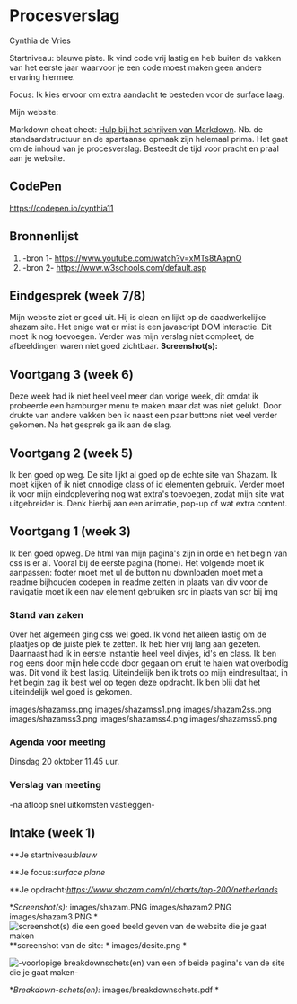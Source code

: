 # Procesverslag
Cynthia de Vries

Startniveau: blauwe piste. Ik vind code vrij lastig en heb buiten de vakken van het eerste jaar waarvoor je een code moest maken geen andere ervaring hiermee. 

Focus: Ik kies ervoor om extra aandacht te besteden voor de surface laag. 

Mijn website:

Markdown cheat cheet: [Hulp bij het schrijven van Markdown](https://github.com/adam-p/markdown-here/wiki/Markdown-Cheatsheet). Nb. de standaardstructuur en de spartaanse opmaak zijn helemaal prima. Het gaat om de inhoud van je procesverslag. Besteedt de tijd voor pracht en praal aan je website.


## CodePen
https://codepen.io/cynthia11

## Bronnenlijst
1. -bron 1-
https://www.youtube.com/watch?v=xMTs8tAapnQ 
2. -bron 2-
https://www.w3schools.com/default.asp


## Eindgesprek (week 7/8)
Mijn website ziet er goed uit. Hij is clean en lijkt op de daadwerkelijke shazam site. Het enige wat er mist is een javascript DOM interactie. Dit moet ik nog toevoegen. Verder was mijn verslag niet compleet, de afbeeldingen waren niet goed zichtbaar. 
**Screenshot(s):**




## Voortgang 3 (week 6)
Deze week had ik niet heel veel meer dan vorige week, dit omdat ik probeerde een hamburger menu te maken maar dat was niet gelukt. Door drukte van andere vakken ben ik naast een paar buttons niet veel verder gekomen. Na het gesprek ga ik aan de slag. 


## Voortgang 2 (week 5)
Ik ben goed op weg. De site lijkt al goed op de echte site van Shazam. Ik moet kijken of ik niet onnodige class of id elementen gebruik. Verder moet ik voor mijn eindoplevering nog wat extra's toevoegen, zodat mijn site wat uitgebreider is. Denk hierbij aan een animatie, pop-up of wat extra content. 



## Voortgang 1 (week 3)
Ik ben goed opweg. De html van mijn pagina's zijn in orde en het begin van css is er al. Vooral bij de eerste pagina (home). Het volgende moet ik aanpassen:
footer moet met ul
de button nu downloaden moet met a 
readme bijhouden
codepen in readme zetten
in plaats van div voor de navigatie moet ik een nav element gebruiken
src in plaats van scr bij img

### Stand van zaken

Over het algemeen ging css wel goed. Ik vond het alleen lastig om de plaatjes op de juiste plek te zetten. Ik heb hier vrij lang aan gezeten. 
Daarnaast had ik in eerste instantie heel veel divjes, id's en class. Ik ben nog eens door mijn hele code door gegaan om eruit te halen wat overbodig was. Dit vond ik best lastig. 
Uiteindelijk ben ik trots op mijn eindresultaat, in het begin zag ik best wel op tegen deze opdracht. Ik ben blij dat het uiteindelijk wel goed is gekomen.

images/shazamss.png
images/shazamss1.png
images/shazam2ss.png
images/shazamss3.png
images/shazamss4.png
images/shazamss5.png
### Agenda voor meeting

Dinsdag 20 oktober 11.45 uur. 

### Verslag van meeting

-na afloop snel uitkomsten vastleggen-



## Intake (week 1)

**Je startniveau:*blauw* 

**Je focus:*surface plane* 

**Je opdracht:*https://www.shazam.com/nl/charts/top-200/netherlands* 

**Screenshot(s):*   images/shazam.PNG 
                    images/shazam2.PNG
                    images/shazam3.PNG  *
![screenshot(s) die een goed beeld geven van de website die je gaat maken](images/dummy-image.svg)
**screenshot van de site: * images/desite.png *

![-voorlopige breakdownschets(en) van een of beide pagina's van de site die je gaat maken-](images/dummy-image.svg)

**Breakdown-schets(en):* images/breakdownschets.pdf *
